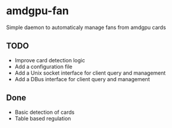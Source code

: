 # amdgpu-fan
Simple daemon to automaticaly manage fans from amdgpu cards

## TODO
* Improve card detection logic
* Add a configuration file
* Add a Unix socket interface for client query and management
* Add a DBus interface for client query and management

## Done
* Basic detection of cards
* Table based regulation
